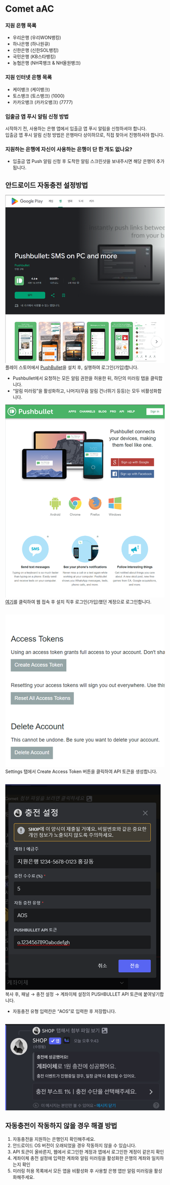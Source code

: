# Comet aAC

### 지원 은행 목록
- 우리은행 (우리WON뱅킹)
- 하나은행 (하나원큐)
- 신한은행 (신한SOL뱅킹)
- 국민은행 (KB스타뱅킹)
- 농협은행 (NH콕뱅크 & NH올원뱅크)

### 지원 인터넷 은행 목록
- 케이뱅크 (케이뱅크)
- 토스뱅크 (토스뱅크) (1000)
- 카카오뱅크 (카카오뱅크) (7777)

### 입출금 앱 푸시 알림 신청 방법
시작하기 전, 사용하는 은행 앱에서 입출금 앱 푸시 알림을 신청하셔야 합니다.</br>
입출금 앱 푸시 알림 신청 방법은 은행마다 상이하므로, 직접 찾아서 진행하셔야 합니다.</br>

### 지원하는 은행에 자신이 사용하는 은행이 단 한 개도 없나요?
- 입출금 앱 Push 알림 신청 후 도착한 알림 스크린샷을 보내주시면 해당 은행이 추가됩니다.</br>

## 안드로이드 자동충전 설정방법
![image.png](images/11.png)</br>
플레이 스토어에서 [PushBullet](https://play.google.com/store/apps/details?id=com.pushbullet.android)을 설치 후, 실행하여 로그인(가입)합니다.</br>

- Pushbullet에서 요청하는 모든 알림 권한을 허용한 뒤, 하단의 미러링 탭을 클릭합니다.</br>
- “알림 미러링”을 활성화하고, 나머지(무음 알림 건너뛰기 등등)는 모두 비활성화합니다.</br>

![image.png](images/12.png)</br>
[여기](https://www.pushbullet.com/#settings)를 클릭하여 웹 접속 후 설치 직후 로그인(가입)했던 계정으로 로그인합니다.</br></br>

![image.png](images/13.png)</br>
Settings 탭에서 Create Access Token 버튼을 클릭하여 API 토큰을 생성합니다.</br></br>

![image.png](images/14.png)</br>
복사 후, 패널 → 충전 설정 → 계좌이체 설정의 PUSHBULLET API 토큰에 붙여넣기합니다.</br>
- 자동충전 유형 입력칸은 “AOS”로 입력한 후 저장합니다.</br></br>

![image.png](images/15.png)

## 자동충전이 작동하지 않을 경우 해결 방법
1. 자동충전을 지원하는 은행인지 확인해주세요.</br>
2. 안드로이드 OS 버전이 오래되었을 경우 작동하지 않을 수 있습니다.</br>
3. API 토큰이 올바른지, 웹에서 로그인한 계정과 앱에서 로그인한 계정이 같은지 확인</br>
4. 계좌이체 충전 설정에 입력한 계좌와 알림 미러링을 활성화한 은행의 계좌와 일치하는지 확인</br>
5. 미러링 허용 목록에서 모든 앱을 비활성화 후 사용할 은행 앱만 알림 미러링을 활성화해주세요.</br>
